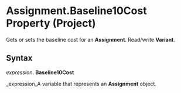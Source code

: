 
# Assignment.Baseline10Cost Property (Project)

Gets or sets the baseline cost for an  **Assignment**. Read/write  **Variant**.


## Syntax

 _expression_. **Baseline10Cost**

 _expression_A variable that represents an  **Assignment** object.

